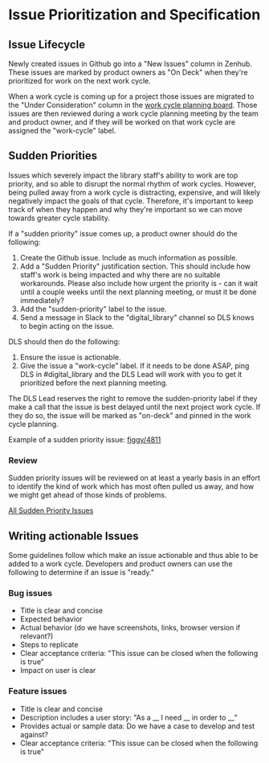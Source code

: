 # Issue Prioritization and Specification

## Issue Lifecycle

Newly created issues in Github go into a "New Issues" column in Zenhub. These
issues are marked by product owners as "On Deck" when they're prioritized for
work on the next work cycle.

When a work cycle is coming up for a project those issues are migrated to the
"Under Consideration" column in the [work cycle planning
board](https://app.zenhub.com/workspaces/dls-on-deck-61929965c266a00012b5d17f/board?repos=26446857,98223070,49439415,157741631,251438007,414316200).
Those issues are then reviewed during a work cycle planning meeting by the team
and product owner, and if they will be worked on that work cycle are assigned
the "work-cycle" label.

## Sudden Priorities

Issues which severely impact the library staff's ability to work are top
priority, and so able to disrupt
the normal rhythm of work cycles. However, being pulled away from a work cycle
is distracting, expensive, and will likely negatively impact the goals of that
cycle. Therefore, it's important to keep track of when they happen and why
they're important so we can move towards greater cycle stability.

If a "sudden priority" issue comes up, a product owner should do the following:

1. Create the Github issue. Include as much information as possible.
1. Add a "Sudden Priority" justification section. This should include how
   staff's work is being impacted and why there are no suitable workarounds.
   Please also include how urgent the priority is - can it wait until a couple
   weeks until the next planning meeting, or must it be done immediately?
1. Add the "sudden-priority" label to the issue.
1. Send a message in Slack to the "digital_library" channel so DLS knows to
   begin acting on the issue.

DLS should then do the following:

1. Ensure the issue is actionable.
1. Give the issue a "work-cycle" label. If it needs to be done ASAP, ping DLS in #digital_library and the DLS Lead will work with you to get it prioritized before the next planning meeting.

The DLS Lead reserves the right to remove the sudden-priority label if they make
a call that the issue is best delayed until the next project work cycle. If they
do so, the issue will be marked as "on-deck" and pinned in the work cycle
planning.

Example of a sudden priority issue:
[figgy/4811](https://github.com/pulibrary/figgy/issues/4811)

### Review

Sudden priority issues will be reviewed on at least a yearly basis in an effort
to identify the kind of work which has most often pulled us away, and how we
might get ahead of those kinds of problems.

[All Sudden Priority
Issues](https://github.com/search?q=org%3Apulibrary+label%3Asudden-priority&type=Issues&ref=advsearch&l=&l=)

## Writing actionable Issues

Some guidelines follow which make an issue actionable and thus able to be added
to a work cycle. Developers and product owners can use the following to
determine if an issue is "ready."

### Bug issues

* Title is clear and concise
* Expected behavior
* Actual behavior (do we have screenshots, links, browser version if relevant?)
* Steps to replicate
* Clear acceptance criteria: "This issue can be closed when the following is true"
* Impact on user is clear

### Feature issues

* Title is clear and concise
* Description includes a user story: "As a __ I need __ in order to __"
* Provides actual or sample data: Do we have a case to develop and test against?
* Clear acceptance criteria: "This issue can be closed when the following is true"
